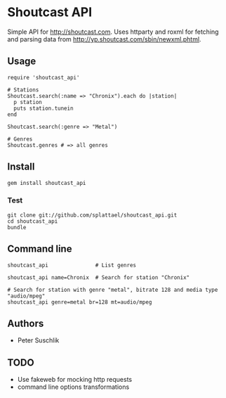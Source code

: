 # Shoutcast API

Simple API for http://shoutcast.com.
Uses httparty and roxml for fetching and parsing data from http://yp.shoutcast.com/sbin/newxml.phtml.

## Usage

    require 'shoutcast_api'

    # Stations
    Shoutcast.search(:name => "Chronix").each do |station|
      p station
      puts station.tunein
    end

    Shoutcast.search(:genre => "Metal")

    # Genres
    Shoutcast.genres # => all genres

## Install

    gem install shoutcast_api

### Test

    git clone git://github.com/splattael/shoutcast_api.git
    cd shoutcast_api
    bundle

## Command line

    shoutcast_api               # List genres

    shoutcast_api name=Chronix  # Search for station "Chronix"

    # Search for station with genre "metal", bitrate 128 and media type "audio/mpeg"
    shoutcast_api genre=metal br=128 mt=audio/mpeg

## Authors

* Peter Suschlik

## TODO

* Use fakeweb for mocking http requests
* command line options transformations
